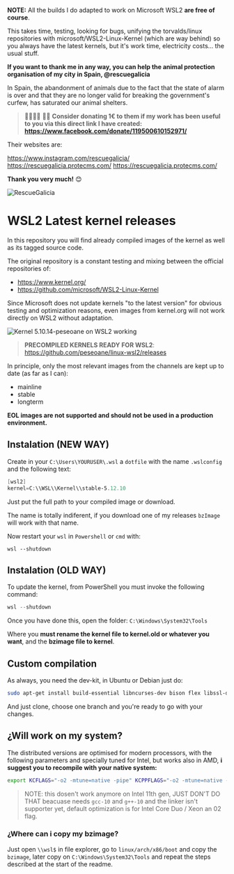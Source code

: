 **NOTE:** All the builds I do adapted to work on Microsoft WSL2 **are free of course**.

This takes time, testing, looking for bugs, unifying the torvalds/linux repositories with microsoft/WSL2-Linux-Kernel (which are way behind) so you always have the latest kernels, but it's work time, electricity costs... the usual stuff.

**If you want to thank me in any way, you can help the animal protection organisation of my city in Spain, @rescuegalicia**

In Spain, the abandonment of animals due to the fact that the state of alarm is over and that they are no longer valid for breaking the government's curfew, has saturated our animal shelters.

> 🦮🐶🐩😻 🐕‍🦺 **Consider donating 1€ to them if my work has been useful to you via this direct link I have created: https://www.facebook.com/donate/119500610152971/**

Their websites are:

https://www.instagram.com/rescuegalicia/
https://rescuegalicia.protecms.com/
https://rescuegalicia.protecms.com/

**Thank you very much!** 😊

![RescueGalicia](https://i.imgur.com/ZD7WRRX.png)

# WSL2 Latest kernel releases

In this repository you will find already compiled images of the kernel as well as its tagged source code.

The original repository is a constant testing and mixing between the official repositories of:

- https://www.kernel.org/
- https://github.com/microsoft/WSL2-Linux-Kernel

Since Microsoft does not update kernels "to the latest version" for obvious testing and optimization reasons, even images from kernel.org will not work directly on WSL2 without adaptation.

![Kernel 5.10.14-peseoane on WSL2 working](https://i.imgur.com/3luMTGJ.png)

> **PRECOMPILED KERNELS READY FOR WSL2**: https://github.com/peseoane/linux-wsl2/releases

In principle, only the most relevant images from the channels are kept up to date (as far as I can):

- mainline
- stable
- longterm

**EOL images are not supported and should not be used in a production environment.**

## Instalation (NEW WAY)
Create in your `C:\Users\YOURUSER\.wsl` a `dotfile` with the name `.wslconfig` and the following text:

```powershell
[wsl2]
kernel=C:\\WSL\\Kernel\\stable-5.12.10
```

Just put the full path to your compiled image or download.

The name is totally indiferent, if you download one of my releases `bzImage` will work with that name.

Now restart your `wsl` in `Powershell` or `cmd` with:

```powerhsell
wsl --shutdown
```

## Instalation (OLD WAY)

To update the kernel, from PowerShell you must invoke the following command:

```powershell
wsl --shutdown
```
Once you have done this, open the folder: `C:\Windows\System32\Tools`

Where you **must rename the kernel file to kernel.old or whatever you want**, and the **bzimage file to kernel**.

## Custom compilation

As always, you need the dev-kit, in Ubuntu or Debian just do:

```bash
sudo apt-get install build-essential libncurses-dev bison flex libssl-dev libelf-dev
```

And just clone, choose one branch and you're ready to go with your changes.

## ¿Will work on my system?

The distributed versions are optimised for modern processors, with the following parameters and specially tuned for Intel, but works also in AMD, **i suggest you to recompile with your native system:**

```bash
export KCFLAGS="-o2 -mtune=native -pipe" KCPPFLAGS="-o2 -mtune=native -pipe make all"
```

> NOTE: this dosen't work anymore on Intel 11th gen, JUST DON'T DO THAT beacuase needs `gcc-10` and `g++-10` and the linker isn't supporter yet, default optimization is for Intel Core Duo / Xeon an 02 flag.

### ¿Where can i copy my bzimage?

Just open `\\wsl$` in file explorer, go to `linux/arch/x86/boot` and copy the `bzimage`, later copy on `C:\Windows\System32\Tools` and repeat the steps described at the start of the readme.
